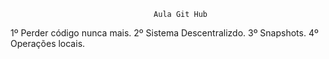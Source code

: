                                     Aula Git Hub

 
 1º Perder código nunca mais.
 2º Sistema Descentralizdo.
 3º Snapshots.
 4º Operações locais.




